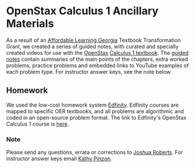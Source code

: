 # OpenStax Calculus 1 Ancillary Materials

As a result of an [Affordable Learning Georgia](https://www.affordablelearninggeorgia.org/) Textbook Transformation Grant, we created a series of guided notes, with curated and specially created videos for use with the [OpenStax](https://openstax.org/) [Calculus 1 textbook](https://openstax.org/details/books/calculus-volume-1). The [guided notes](https://github.com/jd-roberts/OpenStaxCalc/tree/main/GuidedNotes) contain summaries of the main points of the chapters, extra worked problems, practice problems and embedded links to YouTube examples of each problem type. For instructor answer keys, see the note below.

## Homework
We used the low-cost homework system [Edfinity](edfinity.com). Edfinity courses are mapped to specific OER textbooks, and all problems are algorithmic and coded in an open-source problem format. The link to Edfinity's OpenStax Calculus 1 course is [here](https://edfinity.com/products/5c533d7d78811e0e5904234d).

### Note
Please send any questions, errata or corrections to [Joshua Roberts](mailto:jroberts7@ggc.edu). For instructor answer keys email [Kathy Pinzon](mailto:kpinzon@ggc.edu).

